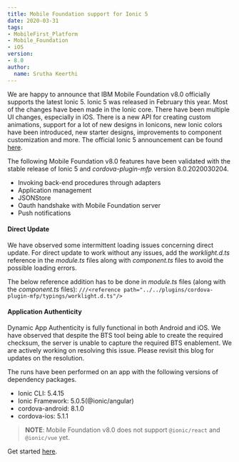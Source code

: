 ```yaml
---
title: Mobile Foundation support for Ionic 5
date: 2020-03-31
tags:
- MobileFirst_Platform
- Mobile_Foundation
- iOS
version:
- 8.0
author:
  name: Srutha Keerthi
---
```


We are happy to announce that IBM Mobile Foundation v8.0 officially supports the latest Ionic 5. Ionic 5 was released in February this year. Most of the changes have been made in the Ionic core. There have been multiple UI changes, especially in iOS.
There is a new API for creating custom animations, support for a lot of new designs in Ionicons, new Ionic colors have been introduced, new starter designs, improvements to component customization and more.
The official Ionic 5 announcement can be found [here](https://ionicframework.com/blog/announcing-ionic-5/).

The following Mobile Foundation v8.0 features have been validated with the stable release of Ionic 5 and *cordova-plugin-mfp* version 8.0.2020030204.

* Invoking back-end procedures through adapters
* Application management
* JSONStore
* Oauth handshake with Mobile Foundation server
* Push notifications

#### Direct Update
We have observed some intermittent loading issues concerning direct update. For direct update to work without any issues, add the *worklight.d.ts* reference in the *module.ts* files along with *component.ts* files to avoid the possible loading errors.

The below reference addition has to be done in *module.ts* files (along with the *component.ts* files):
`///<reference path="../../plugins/cordova-plugin-mfp/typings/worklight.d.ts"/>`

#### Application Authenticity
Dynamic App Authenticity is fully functional in both Android and iOS. We have observed that despite the BTS tool being able to create the required checksum, the server is unable to capture the required BTS enablement. We are actively working on resolving this issue. Please revisit this blog for updates on the resolution.


The runs have been performed on an app with the following versions of dependency packages.
* Ionic CLI: 5.4.15
* Ionic Framework: 5.0.5(@ionic/angular)
* cordova-android: 8.1.0
* cordova-ios: 5.1.1

>**NOTE**: Mobile Foundation v8.0 does not support `@ionic/react` and `@ionic/vue` yet.

Get started [here](https://mobilefirstplatform.ibmcloud.com/tutorials/en/foundation/8.0/quick-start/ionic/).
